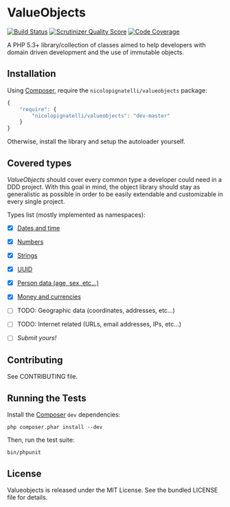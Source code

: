 ValueObjects
============

[![Build Status](https://travis-ci.org/nicolopignatelli/valueobjects.png?branch=master)](https://travis-ci.org/nicolopignatelli/valueobjects)
[![Scrutinizer Quality Score](https://scrutinizer-ci.com/g/nicolopignatelli/valueobjects/badges/quality-score.png?s=979567c2d791ffbeab12777c60c8edb86776ddcc)](https://scrutinizer-ci.com/g/nicolopignatelli/valueobjects/)
[![Code Coverage](https://scrutinizer-ci.com/g/nicolopignatelli/valueobjects/badges/coverage.png?s=59dd4a142412a9dcd989870610f1c9f89c19cf48)](https://scrutinizer-ci.com/g/nicolopignatelli/valueobjects/)

A PHP 5.3+ library/collection of classes aimed to help developers with domain driven development and the use of immutable objects.

Installation
------------

Using [Composer](http://getcomposer.org/), require the `nicolopignatelli/valueobjects`
package:

``` javascript
{
    "require": {
        "nicolopignatelli/valueobjects": "dev-master"
    }
}
```

Otherwise, install the library and setup the autoloader yourself.


Covered types
-------------

_ValueObjects_ should cover every common type a developer could need in a DDD project. With this goal in mind, the object library should stay as generalistic as possible in order to be easily extendable and customizable in every single project.

Types list (mostly implemented as namespaces):

- [x] [Dates and time](/src/ValueObjects/DateTime)
- [x] [Numbers](/src/ValueObjects/Number)
- [x] [Strings](/src/ValueObjects/String)
- [x] [UUID](/src/ValueObjects/Identity)
- [x] [Person data (age, sex, etc...)](/src/ValueObjects/Person)
- [x] [Money and currencies](/src/ValueObjects/Money)
- [ ] TODO: Geographic data (coordinates, addresses, etc...)
- [ ] TODO: Internet related (URLs, email addresses, IPs, etc...)
- [ ] _Submit yours!_


Contributing
------------

See CONTRIBUTING file.


Running the Tests
-----------------

Install the [Composer](http://getcomposer.org/) `dev` dependencies:

    php composer.phar install --dev

Then, run the test suite:

    bin/phpunit


License
-------

Valueobjects is released under the MIT License. See the bundled LICENSE file for
details.
